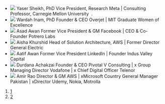   * ![](https://giki.edu.pk/alumni-2/)
Yaser Sheikh, PhD
Vice President, Research Meta | Consulting Professor, Carnegie Mellon University ‎ .
  * ![](https://giki.edu.pk/alumni-2/)
Wardah Inam, PhD
Founder & CEO Overjet | MIT Graduate Women of Excellence
  * ![](https://giki.edu.pk/alumni-2/)
Asad Awan
Former Vice President & GM Facebook | CEO & Co-Founder Potrero Labs
  * ![](https://giki.edu.pk/alumni-2/)
Aisha Khurshid
Head of Solution Architecture, AWS | Former Director General Electric
  * ![](https://giki.edu.pk/alumni-2/)
Aatif Awan
Former Vice President LinkedIn | Founder Indus Valley Capital
  * ![](https://giki.edu.pk/alumni-2/)
Durdana Achakzai
Founder & CEO Pivotal V Consulting | x Group Managing Director Vodafone | x Chief Digital Officer Telenor
  * ![](https://giki.edu.pk/alumni-2/)
Amir Rao
Director & GM AWS | xMicrosoft Country General Manager Pakistan | xDirector Udemy, Nokia, Motrolla


  1. [1](https://giki.edu.pk/alumni-2/)
  2. [2](https://giki.edu.pk/alumni-2/)


